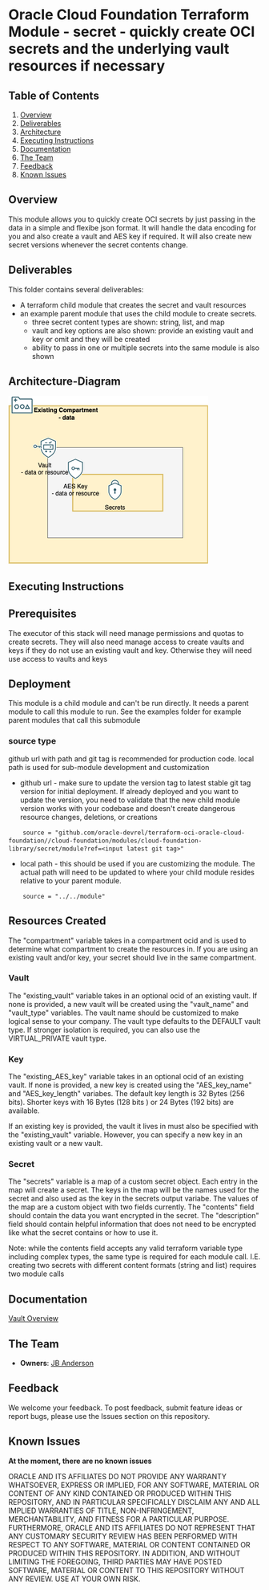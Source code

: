 # Oracle Cloud Foundation Terraform Module - secret - quickly create OCI secrets and the underlying vault resources if necessary



## Table of Contents
1. [Overview](#overview)
1. [Deliverables](#deliverables)
1. [Architecture](#Architecture-Diagram)
1. [Executing Instructions](#instructions)
1. [Documentation](#documentation)
1. [The Team](#team)
1. [Feedback](#feedback)
1. [Known Issues](#known-issues)


## <a name="overview"></a>Overview
This module allows you to quickly create OCI secrets by just passing in the data in a simple and flexibe json format. It will handle the data encoding for you and also create a vault and AES key if required. It will also create new secret versions whenever the secret contents change.


## <a name="deliverables"></a>Deliverables
This folder contains several deliverables:
- A terraform child module that creates the secret and vault resources
- an example parent module that uses the child module to create secrets. 
    - three secret content types are shown: string, list, and map
    - vault and key options are also shown: provide an existing vault and key or omit and they will be created
    - ability to pass in one or multiple secrets into the same module is also shown


## <a name="architecture"></a>Architecture-Diagram
<brief introduction to arch diagram. update link to where your image lives. default is in the documentation folder>

![](./documentation/secret_module_pattern.png)

## <a name="instructions"></a>Executing Instructions

## Prerequisites
The executor of this stack will need manage permissions and quotas to create secrets. They will also need manage access to create vaults and keys if they do not use an existing vault and key. Otherwise they will need use access to vaults and keys

## Deployment
This module is a child module and can't be run directly. It needs a parent module to call this module to run. See the examples folder for example parent modules that call this submodule

### source type
github url with path and git tag is recommended for production code. local path is used for sub-module development and customization
- github url - make sure to update the version tag to latest stable git tag version for initial deployment. If already deployed and you want to update the version, you need to validate that the new child module version works with your codebase and doesn't create dangerous resource changes, deletions, or creations
```
    source = "github.com/oracle-devrel/terraform-oci-oracle-cloud-foundation//cloud-foundation/modules/cloud-foundation-library/secret/module?ref=<input latest git tag>"
```
- local path - this should be used if you are customizing the module. The actual path will need to be updated to where your child module resides relative to your parent module.
```
    source = "../../module"
```

## Resources Created

The "compartment" variable takes in a compartment ocid and is used to determine what compartment to create the resources in. If you are using an existing vault and/or key, your secret should live in the same compartment.

### Vault
The "existing_vault" variable takes in an optional ocid of an existing vault. If none is provided, a new vault will be created using the "vault_name" and "vault_type" variables. The vault name should be customized to make logical sense to your company. The vault type defaults to the DEFAULT vault type. If stronger isolation is required, you can also use the VIRTUAL_PRIVATE vault type.

### Key
The "existing_AES_key" variable takes in an optional ocid of an existing vault. If none is provided, a new key is created using the "AES_key_name" and "AES_key_length" variabes. The default key length is 32 Bytes (256 bits). Shorter keys with 16 Bytes (128 bits ) or 24 Bytes (192 bits) are available. 

If an existing key is provided, the vault it lives in must also be specified with the "existing_vault" variable. However, you can specify a new key in an existing vault or a new vault.

### Secret
The "secrets" variable is a map of a custom secret object. Each entry in the map will create a secret. The keys in the map will be the names used for the secret and also used as the key in the secrets output variabe. The values of the map are a custom object with two fields currently. The "contents" field should contain the data you want encrypted in the secret. The "description" field should contain helpful information that does not need to be encrypted like what the secret contains or how to use it.

Note: while the contents field accepts any valid terraform variable type including complex types, the same type is required for each module call. I.E. creating two secrets with different content formats (string and list) requires two module calls


## <a name="documentation"></a>Documentation

<link to official oci documentation for the resources you create>

[Vault Overview](https://docs.oracle.com/en-us/iaas/Content/KeyManagement/Concepts/keyoverview.htm)

## <a name="team"></a>The Team
- **Owners**: [JB Anderson](https://github.com/JBAnderson5)

## <a name="feedback"></a>Feedback
We welcome your feedback. To post feedback, submit feature ideas or report bugs, please use the Issues section on this repository.	

## <a name="known-issues"></a>Known Issues
**At the moment, there are no known issues**

ORACLE AND ITS AFFILIATES DO NOT PROVIDE ANY WARRANTY WHATSOEVER, EXPRESS OR IMPLIED, FOR ANY SOFTWARE, MATERIAL OR CONTENT OF ANY KIND CONTAINED OR PRODUCED WITHIN THIS REPOSITORY, AND IN PARTICULAR SPECIFICALLY DISCLAIM ANY AND ALL IMPLIED WARRANTIES OF TITLE, NON-INFRINGEMENT, MERCHANTABILITY, AND FITNESS FOR A PARTICULAR PURPOSE. FURTHERMORE, ORACLE AND ITS AFFILIATES DO NOT REPRESENT THAT ANY CUSTOMARY SECURITY REVIEW HAS BEEN PERFORMED WITH RESPECT TO ANY SOFTWARE, MATERIAL OR CONTENT CONTAINED OR PRODUCED WITHIN THIS REPOSITORY. IN ADDITION, AND WITHOUT LIMITING THE FOREGOING, THIRD PARTIES MAY HAVE POSTED SOFTWARE, MATERIAL OR CONTENT TO THIS REPOSITORY WITHOUT ANY REVIEW. USE AT YOUR OWN RISK.